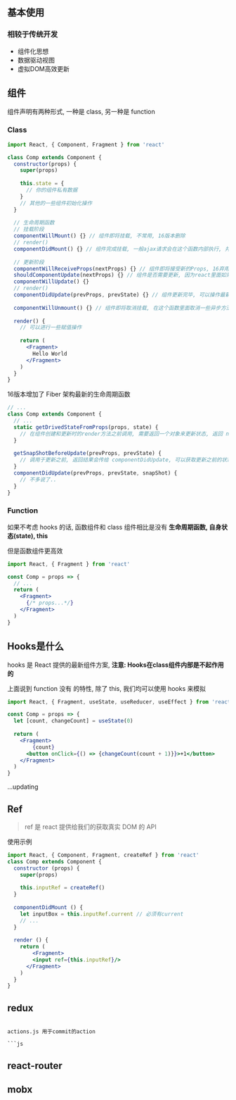 ## 基本使用

### 相较于传统开发

- 组件化思想
- 数据驱动视图
- 虚拟DOM高效更新

## 组件

组件声明有两种形式, 一种是 class, 另一种是 function

### Class

```jsx
import React, { Component, Fragment } from 'react'

class Comp extends Component {
  constructor(props) {
    super(props)
    
    this.state = {
      // 你的组件私有数据
    }
    // 其他的一些组件初始化操作
  }
  
  // 生命周期函数
  // 挂载阶段
  componentWillMount() {} // 组件即将挂载, 不常用, 16版本删除
  // render()
  componentDidMount() {} // 组件完成挂载, 一般ajax请求会在这个函数内部执行, 并且此时可以访问DOM
  
  // 更新阶段
  componentWillReceiveProps(nextProps) {} // 组件即将接受新的Props, 16弃用
  shouldComponentUpdate(nextProps) {} // 组件是否需要更新, 因为react里面如果父组件更新, 子组件即使数据没有变化也会触发更新, 我们可以通过这个函数控制组件更新, 返回false阻止更新, 可以提升应用的性能
  componentWillUpdate() {}
  // render()
  componentDidUpdate(prevProps, prevState) {} // 组件更新完毕, 可以操作最新的DOM, 两个参数分别是之前的props和state
  
  componentWillUnmount() {} // 组件即将取消挂载, 在这个函数里面取消一些异步方法
  
  render() {
    // 可以进行一些赋值操作
    
    return (
      <Fragment>
      	Hello World
      </Fragment>
    )
  }
}
```

16版本增加了 Fiber 架构最新的生命周期函数

```js
// ...
class Comp extends Component {
  // ...
  static getDrivedStateFromProps(props, state) {
    // 在组件创建和更新时的render方法之前调用, 需要返回一个对象来更新状态, 返回 null 则不进行更新
  }
  
  getSnapShotBeforeUpdate(prevProps, prevState) {
    // 调用于更新之前, 返回结果会传给 componentDidUpdate, 可以获取更新之前的状态以供更新后使用
  }
  componentDidUpdate(prevProps, prevState, snapShot) {
    // 不多说了..
  }
}
```

### Function

如果不考虑 hooks 的话, 函数组件和 class 组件相比是没有 **生命周期函数, 自身状态(state), this**

但是函数组件更高效

````jsx
import React, { Fragment } from 'react'

const Comp = props => {
  // ...
  return (
  	<Fragment>
      {/* props...*/}
    </Fragment>
  )
}
````

## Hooks是什么

hooks 是 React 提供的最新组件方案, **注意: Hooks在class组件内部是不起作用的**

上面说到 function 没有 的特性, 除了 this, 我们均可以使用 hooks 来模拟

```jsx
import React, { Fragment, useState, useReducer, useEffect } from 'react' // 三大基础 hook

const Comp = props => {
  let [count, changeCount] = useState(0)
  
  return (
  	<Fragment>
    	{count}
      <button onClick={() => {changeCount(count + 1)}}>+1</button>
    </Fragment>
  )
}
```

...updating

## Ref

> ref 是 react 提供给我们的获取真实 DOM 的 API

使用示例

```jsx
import React, { Component, Fragment, createRef } from 'react'
class Comp extends Component {
  constructor (props) {
    super(props)
    
    this.inputRef = createRef()
  }
  
  componentDidMount () {
    let inputBox = this.inputRef.current // 必须有current
    // ...
  }
  
  render () {
    return (
    	<Fragment>
      	<input ref={this.inputRef}/>
      </Fragment>
    )
  }
}
```

## redux

```

actions.js 用于commit的action

```js

```









## react-router





## mobx

